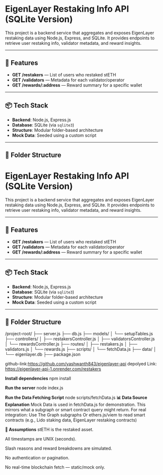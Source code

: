 # EigenLayer Restaking Info API (SQLite Version)

This project is a backend service that aggregates and exposes EigenLayer restaking data using Node.js,
Express, and SQLite. It provides endpoints to retrieve user restaking info, validator metadata, and reward insights.

---

## 🚀 Features

- **GET /restakers** — List of users who restaked stETH
- **GET /validators** — Metadata for each validator/operator
- **GET /rewards/:address** — Reward summary for a specific wallet

---

## 📦 Tech Stack

- **Backend**: Node.js, Express.js
- **Database**: SQLite (via `sqlite3`)
- **Structure**: Modular folder-based architecture
- **Mock Data**: Seeded using a custom script

---

## 📁 Folder Structure
# EigenLayer Restaking Info API (SQLite Version)

This project is a backend service that aggregates and exposes EigenLayer restaking data using Node.js, Express, and SQLite. 
It provides endpoints to retrieve user restaking info, validator metadata, and reward insights.

---

## 🚀 Features

- **GET /restakers** — List of users who restaked stETH
- **GET /validators** — Metadata for each validator/operator
- **GET /rewards/:address** — Reward summary for a specific wallet

---

## 📦 Tech Stack

- **Backend**: Node.js, Express.js
- **Database**: SQLite (via `sqlite3`)
- **Structure**: Modular folder-based architecture
- **Mock Data**: Seeded using a custom script

---

## 📁 Folder Structure

/project-root/
├── server.js 
├── db.js 
├── models/
│ └── setupTables.js
├── controllers/
│ ├── restakersController.js
│ ├── validatorsController.js
│ └── rewardsController.js
├── routes/
│ ├── restakers.js
│ ├── validators.js
│ └── rewards.js
├── scripts/
│ └── fetchData.js 
├── data/
│ └── eigenlayer.db
├── package.json

github-link:https://github.com/yashwanth843/eigenlayer-api
depolyed Link: https://eigenlayer-api-1.onrender.com/restakers

**Install dependencies**
  npm install

**Run the server**
  node index.js

**Run the Data Fetching Script**
  node scripts/fetchData.js
**📊 Data Source Explanation**
Mock Data is used in fetchData.js for demonstration.
This mirrors what a subgraph or smart contract query might return.
For real integration:
Use The Graph subgraphs
Or ethers.js/viem to read smart contracts (e.g., Lido staking data, EigenLayer restaking contracts)

**📌 Assumptions**
  stETH is the restaked asset.

  All timestamps are UNIX (seconds).

  Slash reasons and reward breakdowns are simulated.

  No authentication or pagination.

  No real-time blockchain fetch — static/mock only.
